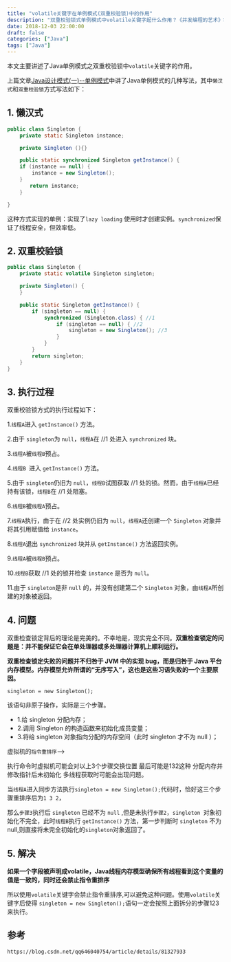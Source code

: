 ```yaml
---
title: "volatile关键字在单例模式(双重校验锁)中的作用"
description: "双重校验锁式单例模式中volatile关键字起什么作用？《并发编程的艺术》笔记"
date: 2018-12-03 22:00:00
draft: false
categories: ["Java"]
tags: ["Java"]
---
```


本文主要讲述了Java单例模式之双重校验锁中`volatile`关键字的作用。

<!--more-->

上篇文章[Java设计模式(一)--单例模式](https://www.lixueduan.com/posts/53093.html)中讲了Java单例模式的几种写法，其中`懒汉式`和`双重校验锁`方式写法如下：

## 1. 懒汉式

```java
public class Singleton {  
    private static Singleton instance;  

    private Singleton (){}  

    public static synchronized Singleton getInstance() {  
    if (instance == null) {  
        instance = new Singleton();  
    }  
   　　 return instance;  
    }  

}
```

这种方式实现的单例：实现了`lazy loading` 使用时才创建实例。`synchronized`保证了线程安全，但效率低。

## 2. 双重校验锁

```java
public class Singleton {
    private static volatile Singleton singleton;

    private Singleton() {
    }

    public static Singleton getInstance() {
        if (singleton == null) { 
            synchronized (Singleton.class) { //1
                if (singleton == null) { //2
                    singleton = new Singleton(); //3
                }
            }
        }
        return singleton;
    }
}
```

## 3. 执行过程

双重校验锁方式的执行过程如下：

1.`线程A`进入 `getInstance()` 方法。 

2.由于 `singleton`为 `null`，`线程A`在 //1 处进入 `synchronized` 块。  

3.`线程A`被`线程B`预占。 

4.`线程B `进入 `getInstance()` 方法。 

5.由于 `singleton`仍旧为 `null`，`线程B`试图获取 //1 处的锁。然而，由于`线程A`已经持有该锁，`线程B`在 //1 处阻塞。

6.`线程B`被`线程A`预占。

7.`线程A`执行，由于在 //2 处实例仍旧为 `null`，`线程A`还创建一个 `Singleton` 对象并将其引用赋值给 `instance`。

8.`线程A`退出 `synchronized` 块并从 `getInstance()` 方法返回实例。 

9.`线程A`被`线程B`预占。

10.`线程B`获取 //1 处的锁并检查 `instance` 是否为 `null`。 

11.由于 `singleton`是非 `null` 的，并没有创建第二个 `Singleton` 对象，由`线程A`所创建的对象被返回。

## 4. 问题

双重检查锁定背后的理论是完美的。不幸地是，现实完全不同。**双重检查锁定的问题是：并不能保证它会在单处理器或多处理器计算机上顺利运行。**

**双重检查锁定失败的问题并不归咎于 JVM 中的实现 bug，而是归咎于 Java 平台内存模型。内存模型允许所谓的“无序写入”，这也是这些习语失败的一个主要原因。**

 `singleton = new Singleton();`

该语句非原子操作，实际是三个步骤。

* 1.给 singleton 分配内存；
* 2.调用 Singleton 的构造函数来初始化成员变量；
* 3.将给 singleton 对象指向分配的内存空间（此时 singleton 才不为 null ）；

虚拟机的`指令重排序`-->

执行命令时虚拟机可能会对以上3个步骤交换位置 最后可能是132这种 分配内存并修改指针后未初始化 多线程获取时可能会出现问题。

当`线程A`进入同步方法执行`singleton = new Singleton();`代码时，恰好这三个步骤重排序后为`1 3 2`，

那么`步骤3`执行后 `singleton` 已经不为 `null` ,但是未执行`步骤2`，`singleton `对象初始化不完全，此时`线程B`执行 `getInstance()` 方法，第一步判断时 `singleton` 不为null,则直接将未完全初始化的`singleton`对象返回了。

## 5. 解决

**如果一个字段被声明成volatile，Java线程内存模型确保所有线程看到这个变量的值是一致的，同时还会禁止指令重排序**

所以使用`volatile`关键字会禁止指令重排序,可以避免这种问题。使用`volatile`关键字后使得 `singleton = new Singleton();`语句一定会按照上面拆分的步骤123来执行。

## 参考

`https://blog.csdn.net/qq646040754/article/details/81327933`